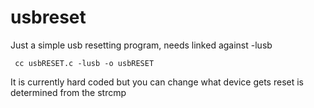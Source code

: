 usbreset
========

Just a simple usb resetting program, needs linked against -lusb

<code> cc usbRESET.c -lusb -o usbRESET </code>

It is currently hard coded but you can change what device gets reset is determined from the strcmp 
